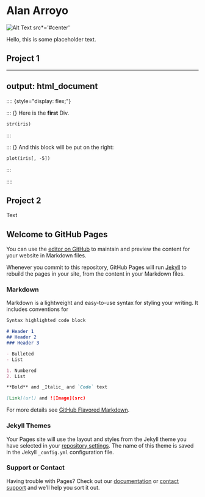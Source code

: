 # Alan Arroyo
![Alt Text src*='#center'](https://media.giphy.com/media/vFKqnCdLPNOKc/giphy.gif#center)


 Hello, this is some placeholder text.
## Project 1 

---
output: html_document
---

:::: {style="display: flex;"}

::: {}
Here is the **first** Div.

```{r}
str(iris)
```
:::

::: {}
And this block will be put on the right:

```{r}
plot(iris[, -5])
```
:::

::::

## Project 2

Text

## Welcome to GitHub Pages

You can use the [editor on GitHub](https://github.com/alanarroyo/Portfolio/edit/gh-pages/index.md) to maintain and preview the content for your website in Markdown files.

Whenever you commit to this repository, GitHub Pages will run [Jekyll](https://jekyllrb.com/) to rebuild the pages in your site, from the content in your Markdown files.

### Markdown

Markdown is a lightweight and easy-to-use syntax for styling your writing. It includes conventions for

```markdown
Syntax highlighted code block

# Header 1
## Header 2
### Header 3

- Bulleted
- List

1. Numbered
2. List

**Bold** and _Italic_ and `Code` text

[Link](url) and ![Image](src)
```

For more details see [GitHub Flavored Markdown](https://guides.github.com/features/mastering-markdown/).

### Jekyll Themes

Your Pages site will use the layout and styles from the Jekyll theme you have selected in your [repository settings](https://github.com/alanarroyo/Portfolio/settings/pages). The name of this theme is saved in the Jekyll `_config.yml` configuration file.

### Support or Contact

Having trouble with Pages? Check out our [documentation](https://docs.github.com/categories/github-pages-basics/) or [contact support](https://support.github.com/contact) and we’ll help you sort it out.
